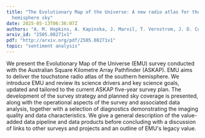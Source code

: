 ```yaml
---
title: "The Evolutionary Map of the Universe: A new radio atlas for the southern
  hemisphere sky"
date: 2025-05-13T06:36:07Z
authors: "A. M. Hopkins, A. Kapinska, J. Marvil, T. Vernstrom, J. D. Collier, R. P. Norris, Y. A. Gordon, S. W. Duchesne, L. Rudnick, N. Gupta, E. Carretti, C. S. Anderson, S. Dai, G. Gürkan, D. Parkinson, I. Prandoni, S. Riggi, C. S. Saraf, Y. K. Ma, M. D. Filipović, G. Umana, B. Bahr-Kalus, B. S. Koribalski, E. Lenc, A. Ingallinera, J. Afonso, A. Ahmad, U. T. Ahmed, E. L. Alexander, H. Andernach, J. Asorey, A. J. Battisti, M. Bilicki, A. Botteon, M. J. I. Brown, M. Brüggen, M. Cowley, K. C. Dage, C. L. Hale, M. J. Hardcastle, R. Kothes, S. Lazarević, Y. -T. Lin, K. J. Luken, J. P. Moss, J. Prathap, S. F. Rahman, T. H. Reiprich, C. J. Riseley, M. Salvato, N. Seymour, S. S. Shabala, D. J. B. Smith, M. Vaccari, J. Th. van Loon, O. I. Wong, R. Z. E. Alsaberi, A. D. Asher, B. D. Ball, D. Barbosa, N. Biava, A. C. Bradley, R. Carvajal, E. J. Crawford, T. J. Galvin, M. T. Huynh, D. A. Leahy, I. Matute, V. A. Moss, C. Pappalardo, Z. J. Smeaton, V. Velović, T. Zafar"
arxiv_id: "2505.08271v1"
pdf: "http://arxiv.org/pdf/2505.08271v1"
topic: "sentiment analysis"
---
```


We present the Evolutionary Map of the Universe (EMU) survey conducted with the Australian Square Kilometre Array Pathfinder (ASKAP). EMU aims to deliver the touchstone radio atlas of the southern hemisphere. We introduce EMU and review its science drivers and key science goals, updated and tailored to the current ASKAP five-year survey plan. The development of the survey strategy and planned sky coverage is presented, along with the operational aspects of the survey and associated data analysis, together with a selection of diagnostics demonstrating the imaging quality and data characteristics. We give a general description of the value-added data pipeline and data products before concluding with a discussion of links to other surveys and projects and an outline of EMU's legacy value.
